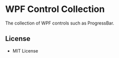# WPF Control Collection

The collection of WPF controls such as ProgressBar.

## License

 - MIT License